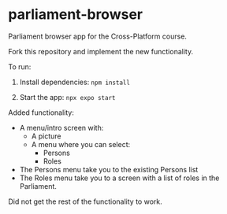 # parliament-browser
Parliament browser app for the Cross-Platform course.

Fork this repository and implement the new functionality.

To run:
1) Install dependencies: ```npm install```

2) Start the app: ```npx expo start```

Added functionality:
- A menu/intro screen with:
    - A picture
    - A menu where you can select:
        * Persons
        * Roles
- The Persons menu take you to the existing Persons list
- The Roles menu take you to a screen with a list of roles in the Parliament.

Did not get the rest of the functionality to work. 
